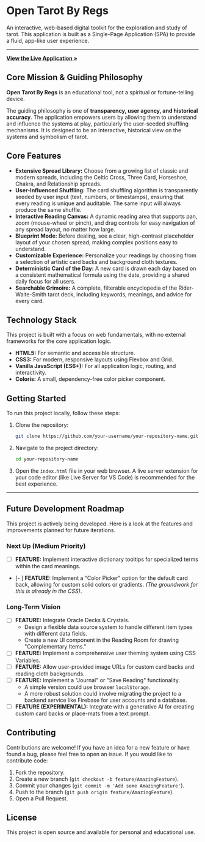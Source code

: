 # Open Tarot By Regs

An interactive, web-based digital toolkit for the exploration and study of tarot. This application is built as a Single-Page Application (SPA) to provide a fluid, app-like user experience.

---

[**View the Live Application &raquo;**](https://reg0lino.github.io/tarot/)

## Core Mission & Guiding Philosophy

**Open Tarot By Regs** is an educational tool, not a spiritual or fortune-telling device.

The guiding philosophy is one of **transparency, user agency, and historical accuracy**. The application empowers users by allowing them to understand and influence the systems at play, particularly the user-seeded shuffling mechanisms. It is designed to be an interactive, historical view on the systems and symbolism of tarot.

## Core Features

*   **Extensive Spread Library:** Choose from a growing list of classic and modern spreads, including the Celtic Cross, Three Card, Horseshoe, Chakra, and Relationship spreads.
*   **User-Influenced Shuffling:** The card shuffling algorithm is transparently seeded by user input (text, numbers, or timestamps), ensuring that every reading is unique and auditable. The same input will always produce the same shuffle.
*   **Interactive Reading Canvas:** A dynamic reading area that supports pan, zoom (mouse-wheel or pinch), and drag controls for easy navigation of any spread layout, no matter how large.
*   **Blueprint Mode:** Before dealing, see a clear, high-contrast placeholder layout of your chosen spread, making complex positions easy to understand.
*   **Customizable Experience:** Personalize your readings by choosing from a selection of artistic card backs and background cloth textures.
*   **Deterministic Card of the Day:** A new card is drawn each day based on a consistent mathematical formula using the date, providing a shared daily focus for all users.
*   **Searchable Grimoire:** A complete, filterable encyclopedia of the Rider-Waite-Smith tarot deck, including keywords, meanings, and advice for every card.

## Technology Stack

This project is built with a focus on web fundamentals, with no external frameworks for the core application logic.

*   **HTML5:** For semantic and accessible structure.
*   **CSS3:** For modern, responsive layouts using Flexbox and Grid.
*   **Vanilla JavaScript (ES6+):** For all application logic, routing, and interactivity.
*   **Coloris:** A small, dependency-free color picker component.

## Getting Started

To run this project locally, follow these steps:

1.  Clone the repository:
    ```bash
    git clone https://github.com/your-username/your-repository-name.git
    ```
2.  Navigate to the project directory:
    ```bash
    cd your-repository-name
    ```
3.  Open the `index.html` file in your web browser. A live server extension for your code editor (like Live Server for VS Code) is recommended for the best experience.

---

## Future Development Roadmap

This project is actively being developed. Here is a look at the features and improvements planned for future iterations.

### Next Up (Medium Priority)

*   [ ] **FEATURE:** Implement interactive dictionary tooltips for specialized terms within the card meanings.
*   [- ] **FEATURE:** Implement a "Color Picker" option for the default card back, allowing for custom solid colors or gradients. *(The groundwork for this is already in the CSS)*.

### Long-Term Vision

*   [ ] **FEATURE:** Integrate Oracle Decks & Crystals.
    *   Design a flexible data source system to handle different item types with different data fields.
    *   Create a new UI component in the Reading Room for drawing "Complementary Items."
*   [ ] **FEATURE:** Implement a comprehensive user theming system using CSS Variables.
*   [ ] **FEATURE:** Allow user-provided image URLs for custom card backs and reading cloth backgrounds.
*   [ ] **FEATURE:** Implement a "Journal" or "Save Reading" functionality.
    *   A simple version could use browser `localStorage`.
    *   A more robust solution could involve migrating the project to a backend service like Firebase for user accounts and a database.
*   [ ] **FEATURE (EXPERIMENTAL):** Integrate with a generative AI for creating custom card backs or place-mats from a text prompt.

## Contributing

Contributions are welcome! If you have an idea for a new feature or have found a bug, please feel free to open an issue. If you would like to contribute code:

1.  Fork the repository.
2.  Create a new branch (`git checkout -b feature/AmazingFeature`).
3.  Commit your changes (`git commit -m 'Add some AmazingFeature'`).
4.  Push to the branch (`git push origin feature/AmazingFeature`).
5.  Open a Pull Request.

## License

This project is open source and available for personal and educational use.

